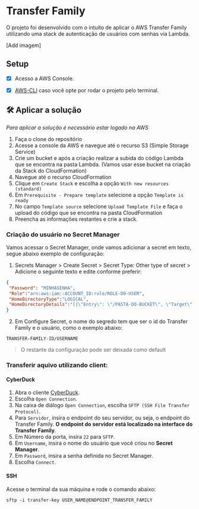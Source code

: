 # Transfer Family

O projeto foi desenvolvido com o intuito de aplicar o AWS Transfer Family utilizando uma stack de autenticação de usuários com senhas via Lambda.

[Add imagem]

## Setup 

- [x] Acesso a AWS Console.

- [x] [AWS-CLI](https://docs.aws.amazon.com/cli/latest/userguide/getting-started-install.html) caso você opte por rodar o projeto pelo terminal.


## 🛠️ Aplicar a solução

*Para aplicar a solução é necessário estar logado na AWS*

1. Faça o clone do repositório
2. Acesse a console da AWS e navegue até o recurso S3 (Simple Storage Service)
3. Crie um bucket e após a criação realizar a subida do código Lambda que se encontra na pasta Lambda. (Vamos usar esse bucket na criação da Stack do CloudFormation)
4. Navegue até o recurso CloudFormation
3. Clique em `Create Stack` e escolha a opção `With new resources (standard)`
4. Em `Prerequisite - Prepare template` selecione a opção `Template is ready`
5. No campo `Template source` selecione `Upload Template File` e faça o upload do código que se encontra na pasta CloudFormation
6. Preencha as informações restantes e crie a stack.


### Criação do usuário no Secret Manager 

Vamos acessar o Secret Manager, onde vamos adicionar a secret em texto, segue abaixo exemplo de configuração:

1. Secrets Manager > Create Secret > Secret Type: Other type of secret > Adicione o seguinte texto e edite conforme preferir:

```json
{
 "Password": "MINHASENHA",
 "Role":"arn:aws:iam::ACCOUNT_ID:role/ROLE-DO-USER",
 "HomeDirectoryType":"LOGICAL",
 "HomeDirectoryDetails":"[{\"Entry\": \"/PASTA-DO-BUCKET\", \"Target\": \"/NOME-DO-BUCKET/PASTA-DO-BUCKET \"}]"
}

```

2. Em Configure Secret, o nome do segredo tem que ser o id do Transfer Family e o usuário, como o exemplo abaixo:


```
TRANSFER-FAMILY-ID/USERNAME
```

> O restante da configuração pode ser deixada como default


### Transferir aquivo utilizando client:

#### CyberDuck

1. Abra o cliente [CyberDuck](https://cyberduck.io/download/).
2. Escolha `Open Connection`.
3. Na caixa de diálogo `Open Connection`, escolha `SFTP (SSH File Transfer Protocol)`.
4. Para `Servidor`, insira o endpoint do seu servidor, ou seja, o endpoint do Transfer Family. **O endpoint do servidor está localizado na interface do Transfer Family**.
5. Em Número da porta, insira `22` para `SFTP`.
6. Em `Username`, insira o nome do usuário que você criou no **Secret Manager**.
7. Em `Password`, insira a senha definida no Secret Manager.
8. Escolha `Connect`.


#### SSH

Acesse o terminal da sua máquina e rode o comando abaixo:

```shell
sftp -i transfer-key USER_NAME@ENDPOINT_TRANSFER_FAMILY
```